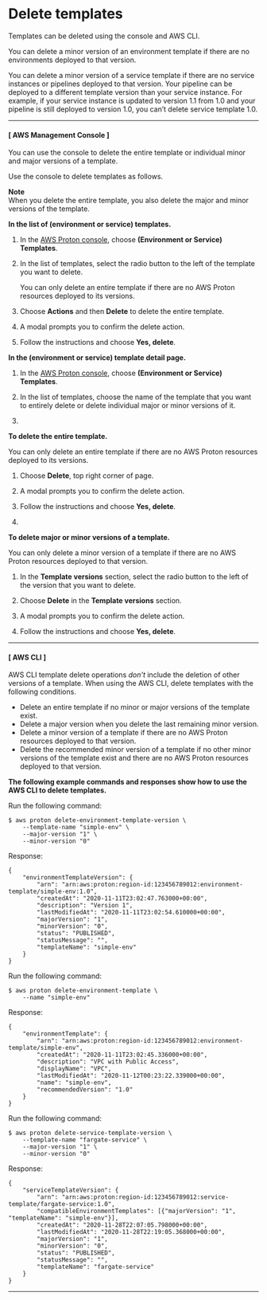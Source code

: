 # Delete templates<a name="template-delete"></a>

Templates can be deleted using the console and AWS CLI\.

You can delete a minor version of an environment template if there are no environments deployed to that version\.

You can delete a minor version of a service template if there are no service instances or pipelines deployed to that version\. Your pipeline can be deployed to a different template version than your service instance\. For example, if your service instance is updated to version 1\.1 from 1\.0 and your pipeline is still deployed to version 1\.0, you can’t delete service template 1\.0\.

------
#### [ AWS Management Console ]

You can use the console to delete the entire template or individual minor and major versions of a template\.

Use the console to delete templates as follows\.

**Note**  
When you delete the entire template, you also delete the major and minor versions of the template\.

**In the list of \(environment or service\) templates\.**

1. In the [AWS Proton console](https://console.aws.amazon.com/proton/), choose **\(Environment or Service\) Templates**\.

1. In the list of templates, select the radio button to the left of the template you want to delete\.

   You can only delete an entire template if there are no AWS Proton resources deployed to its versions\.

1. Choose **Actions** and then **Delete** to delete the entire template\.

1. A modal prompts you to confirm the delete action\.

1. Follow the instructions and choose **Yes, delete**\.

**In the \(environment or service\) template detail page\.**

1. In the [AWS Proton console](https://console.aws.amazon.com/proton/), choose **\(Environment or Service\) Templates**\.

1. In the list of templates, choose the name of the template that you want to entirely delete or delete individual major or minor versions of it\.

1. 

**To delete the entire template\.**

   You can only delete an entire template if there are no AWS Proton resources deployed to its versions\.

   1. Choose **Delete**, top right corner of page\.

   1. A modal prompts you to confirm the delete action\.

   1. Follow the instructions and choose **Yes, delete**\.

1. 

**To delete major or minor versions of a template\.**

   You can only delete a minor version of a template if there are no AWS Proton resources deployed to that version\.

   1. In the **Template versions** section, select the radio button to the left of the version that you want to delete\.

   1. Choose **Delete** in the **Template versions** section\.

   1. A modal prompts you to confirm the delete action\.

   1. Follow the instructions and choose **Yes, delete**\.

------
#### [ AWS CLI ]

AWS CLI template delete operations *don't* include the deletion of other versions of a template\. When using the AWS CLI, delete templates with the following conditions\.
+ Delete an entire template if no minor or major versions of the template exist\.
+ Delete a major version when you delete the last remaining minor version\.
+ Delete a minor version of a template if there are no AWS Proton resources deployed to that version\.
+ Delete the recommended minor version of a template if no other minor versions of the template exist and there are no AWS Proton resources deployed to that version\.

**The following example commands and responses show how to use the AWS CLI to delete templates\.**

Run the following command:

```
$ aws proton delete-environment-template-version \
    --template-name "simple-env" \
    --major-version "1" \
    --minor-version "0"
```

Response:

```
{
    "environmentTemplateVersion": {
        "arn": "arn:aws:proton:region-id:123456789012:environment-template/simple-env:1.0",
        "createdAt": "2020-11-11T23:02:47.763000+00:00",
        "description": "Version 1",
        "lastModifiedAt": "2020-11-11T23:02:54.610000+00:00",
        "majorVersion": "1",
        "minorVersion": "0",
        "status": "PUBLISHED",
        "statusMessage": "",
        "templateName": "simple-env"
    }
}
```

Run the following command:

```
$ aws proton delete-environment-template \
    --name "simple-env"
```

Response:

```
{
    "environmentTemplate": {
        "arn": "arn:aws:proton:region-id:123456789012:environment-template/simple-env",
        "createdAt": "2020-11-11T23:02:45.336000+00:00",
        "description": "VPC with Public Access",
        "displayName": "VPC",
        "lastModifiedAt": "2020-11-12T00:23:22.339000+00:00",
        "name": "simple-env",
        "recommendedVersion": "1.0"
    }
}
```

Run the following command:

```
$ aws proton delete-service-template-version \
    --template-name "fargate-service" \
    --major-version "1" \
    --minor-version "0"
```

Response:

```
{
    "serviceTemplateVersion": {
        "arn": "arn:aws:proton:region-id:123456789012:service-template/fargate-service:1.0",
        "compatibleEnvironmentTemplates": [{"majorVersion": "1", "templateName": "simple-env"}],
        "createdAt": "2020-11-28T22:07:05.798000+00:00",
        "lastModifiedAt": "2020-11-28T22:19:05.368000+00:00",
        "majorVersion": "1",
        "minorVersion": "0",
        "status": "PUBLISHED",
        "statusMessage": "",
        "templateName": "fargate-service"
    }
}
```

------